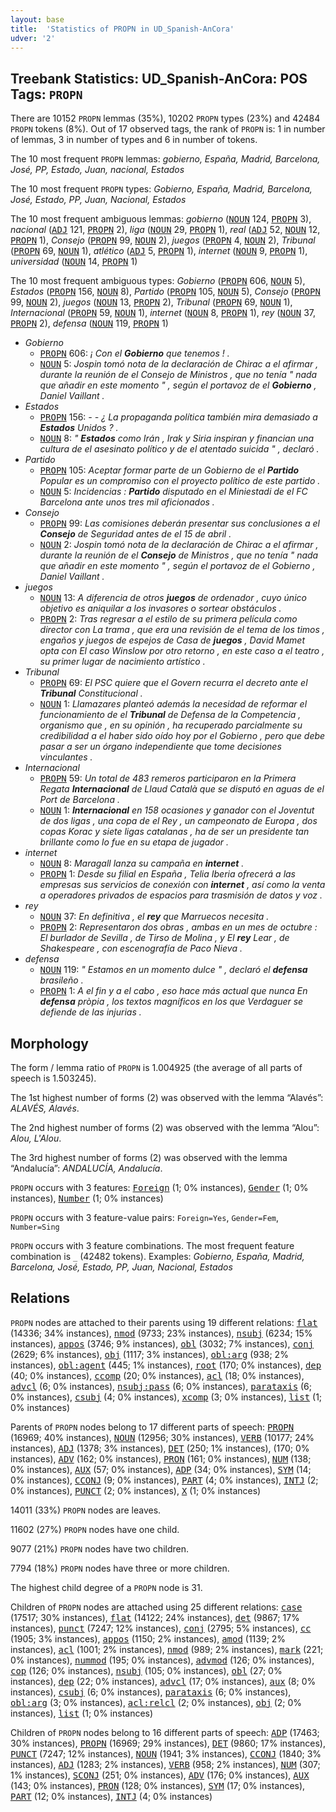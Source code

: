 ```yaml
---
layout: base
title:  'Statistics of PROPN in UD_Spanish-AnCora'
udver: '2'
---
```


## Treebank Statistics: UD_Spanish-AnCora: POS Tags: `PROPN`

There are 10152 `PROPN` lemmas (35%), 10202 `PROPN` types (23%) and 42484 `PROPN` tokens (8%).
Out of 17 observed tags, the rank of `PROPN` is: 1 in number of lemmas, 3 in number of types and 6 in number of tokens.

The 10 most frequent `PROPN` lemmas: <em>gobierno, España, Madrid, Barcelona, José, PP, Estado, Juan, nacional, Estados</em>

The 10 most frequent `PROPN` types:  <em>Gobierno, España, Madrid, Barcelona, José, Estado, PP, Juan, Nacional, Estados</em>

The 10 most frequent ambiguous lemmas: <em>gobierno</em> (<tt><a href="es_ancora-pos-NOUN.html">NOUN</a></tt> 124, <tt><a href="es_ancora-pos-PROPN.html">PROPN</a></tt> 3), <em>nacional</em> (<tt><a href="es_ancora-pos-ADJ.html">ADJ</a></tt> 121, <tt><a href="es_ancora-pos-PROPN.html">PROPN</a></tt> 2), <em>liga</em> (<tt><a href="es_ancora-pos-NOUN.html">NOUN</a></tt> 29, <tt><a href="es_ancora-pos-PROPN.html">PROPN</a></tt> 1), <em>real</em> (<tt><a href="es_ancora-pos-ADJ.html">ADJ</a></tt> 52, <tt><a href="es_ancora-pos-NOUN.html">NOUN</a></tt> 12, <tt><a href="es_ancora-pos-PROPN.html">PROPN</a></tt> 1), <em>Consejo</em> (<tt><a href="es_ancora-pos-PROPN.html">PROPN</a></tt> 99, <tt><a href="es_ancora-pos-NOUN.html">NOUN</a></tt> 2), <em>juegos</em> (<tt><a href="es_ancora-pos-PROPN.html">PROPN</a></tt> 4, <tt><a href="es_ancora-pos-NOUN.html">NOUN</a></tt> 2), <em>Tribunal</em> (<tt><a href="es_ancora-pos-PROPN.html">PROPN</a></tt> 69, <tt><a href="es_ancora-pos-NOUN.html">NOUN</a></tt> 1), <em>atlético</em> (<tt><a href="es_ancora-pos-ADJ.html">ADJ</a></tt> 5, <tt><a href="es_ancora-pos-PROPN.html">PROPN</a></tt> 1), <em>internet</em> (<tt><a href="es_ancora-pos-NOUN.html">NOUN</a></tt> 9, <tt><a href="es_ancora-pos-PROPN.html">PROPN</a></tt> 1), <em>universidad</em> (<tt><a href="es_ancora-pos-NOUN.html">NOUN</a></tt> 14, <tt><a href="es_ancora-pos-PROPN.html">PROPN</a></tt> 1)

The 10 most frequent ambiguous types:  <em>Gobierno</em> (<tt><a href="es_ancora-pos-PROPN.html">PROPN</a></tt> 606, <tt><a href="es_ancora-pos-NOUN.html">NOUN</a></tt> 5), <em>Estados</em> (<tt><a href="es_ancora-pos-PROPN.html">PROPN</a></tt> 156, <tt><a href="es_ancora-pos-NOUN.html">NOUN</a></tt> 8), <em>Partido</em> (<tt><a href="es_ancora-pos-PROPN.html">PROPN</a></tt> 105, <tt><a href="es_ancora-pos-NOUN.html">NOUN</a></tt> 5), <em>Consejo</em> (<tt><a href="es_ancora-pos-PROPN.html">PROPN</a></tt> 99, <tt><a href="es_ancora-pos-NOUN.html">NOUN</a></tt> 2), <em>juegos</em> (<tt><a href="es_ancora-pos-NOUN.html">NOUN</a></tt> 13, <tt><a href="es_ancora-pos-PROPN.html">PROPN</a></tt> 2), <em>Tribunal</em> (<tt><a href="es_ancora-pos-PROPN.html">PROPN</a></tt> 69, <tt><a href="es_ancora-pos-NOUN.html">NOUN</a></tt> 1), <em>Internacional</em> (<tt><a href="es_ancora-pos-PROPN.html">PROPN</a></tt> 59, <tt><a href="es_ancora-pos-NOUN.html">NOUN</a></tt> 1), <em>internet</em> (<tt><a href="es_ancora-pos-NOUN.html">NOUN</a></tt> 8, <tt><a href="es_ancora-pos-PROPN.html">PROPN</a></tt> 1), <em>rey</em> (<tt><a href="es_ancora-pos-NOUN.html">NOUN</a></tt> 37, <tt><a href="es_ancora-pos-PROPN.html">PROPN</a></tt> 2), <em>defensa</em> (<tt><a href="es_ancora-pos-NOUN.html">NOUN</a></tt> 119, <tt><a href="es_ancora-pos-PROPN.html">PROPN</a></tt> 1)


* <em>Gobierno</em>
  * <tt><a href="es_ancora-pos-PROPN.html">PROPN</a></tt> 606: <em>¡ Con el <b>Gobierno</b> que tenemos ! .</em>
  * <tt><a href="es_ancora-pos-NOUN.html">NOUN</a></tt> 5: <em>Jospin tomó nota de la declaración de Chirac a el afirmar , durante la reunión de el Consejo de Ministros , que no tenía " nada que añadir en este momento " , según el portavoz de el <b>Gobierno</b> , Daniel Vaillant .</em>
* <em>Estados</em>
  * <tt><a href="es_ancora-pos-PROPN.html">PROPN</a></tt> 156: <em>- - ¿ La propaganda política también mira demasiado a <b>Estados</b> Unidos ? .</em>
  * <tt><a href="es_ancora-pos-NOUN.html">NOUN</a></tt> 8: <em>" <b>Estados</b> como Irán , Irak y Siria inspiran y financian una cultura de el asesinato político y de el atentado suicida " , declaró .</em>
* <em>Partido</em>
  * <tt><a href="es_ancora-pos-PROPN.html">PROPN</a></tt> 105: <em>Aceptar formar parte de un Gobierno de el <b>Partido</b> Popular es un compromiso con el proyecto político de este partido .</em>
  * <tt><a href="es_ancora-pos-NOUN.html">NOUN</a></tt> 5: <em>Incidencias : <b>Partido</b> disputado en el Miniestadi de el FC Barcelona ante unos tres mil aficionados .</em>
* <em>Consejo</em>
  * <tt><a href="es_ancora-pos-PROPN.html">PROPN</a></tt> 99: <em>Las comisiones deberán presentar sus conclusiones a el <b>Consejo</b> de Seguridad antes de el 15 de abril .</em>
  * <tt><a href="es_ancora-pos-NOUN.html">NOUN</a></tt> 2: <em>Jospin tomó nota de la declaración de Chirac a el afirmar , durante la reunión de el <b>Consejo</b> de Ministros , que no tenía " nada que añadir en este momento " , según el portavoz de el Gobierno , Daniel Vaillant .</em>
* <em>juegos</em>
  * <tt><a href="es_ancora-pos-NOUN.html">NOUN</a></tt> 13: <em>A diferencia de otros <b>juegos</b> de ordenador , cuyo único objetivo es aniquilar a los invasores o sortear obstáculos .</em>
  * <tt><a href="es_ancora-pos-PROPN.html">PROPN</a></tt> 2: <em>Tras regresar a el estilo de su primera película como director con La trama , que era una revisión de el tema de los timos , engaños y juegos de espejos de Casa de <b>juegos</b> , David Mamet opta con El caso Winslow por otro retorno , en este caso a el teatro , su primer lugar de nacimiento artístico .</em>
* <em>Tribunal</em>
  * <tt><a href="es_ancora-pos-PROPN.html">PROPN</a></tt> 69: <em>El PSC quiere que el Govern recurra el decreto ante el <b>Tribunal</b> Constitucional .</em>
  * <tt><a href="es_ancora-pos-NOUN.html">NOUN</a></tt> 1: <em>Llamazares planteó además la necesidad de reformar el funcionamiento de el <b>Tribunal</b> de Defensa de la Competencia , organismo que , en su opinión , ha recuperado parcialmente su credibilidad a el haber sido oído hoy por el Gobierno , pero que debe pasar a ser un órgano independiente que tome decisiones vinculantes .</em>
* <em>Internacional</em>
  * <tt><a href="es_ancora-pos-PROPN.html">PROPN</a></tt> 59: <em>Un total de 483 remeros participaron en la Primera Regata <b>Internacional</b> de Llaud Català que se disputó en aguas de el Port de Barcelona .</em>
  * <tt><a href="es_ancora-pos-NOUN.html">NOUN</a></tt> 1: <em><b>Internacional</b> en 158 ocasiones y ganador con el Joventut de dos ligas , una copa de el Rey , un campeonato de Europa , dos copas Korac y siete ligas catalanas , ha de ser un presidente tan brillante como lo fue en su etapa de jugador .</em>
* <em>internet</em>
  * <tt><a href="es_ancora-pos-NOUN.html">NOUN</a></tt> 8: <em>Maragall lanza su campaña en <b>internet</b> .</em>
  * <tt><a href="es_ancora-pos-PROPN.html">PROPN</a></tt> 1: <em>Desde su filial en España , Telia Iberia ofrecerá a las empresas sus servicios de conexión con <b>internet</b> , así como la venta a operadores privados de espacios para trasmisión de datos y voz .</em>
* <em>rey</em>
  * <tt><a href="es_ancora-pos-NOUN.html">NOUN</a></tt> 37: <em>En definitiva , el <b>rey</b> que Marruecos necesita .</em>
  * <tt><a href="es_ancora-pos-PROPN.html">PROPN</a></tt> 2: <em>Representaron dos obras , ambas en un mes de octubre : El burlador de Sevilla , de Tirso de Molina , y El <b>rey</b> Lear , de Shakespeare , con escenografía de Paco Nieva .</em>
* <em>defensa</em>
  * <tt><a href="es_ancora-pos-NOUN.html">NOUN</a></tt> 119: <em>" Estamos en un momento dulce " , declaró el <b>defensa</b> brasileño .</em>
  * <tt><a href="es_ancora-pos-PROPN.html">PROPN</a></tt> 1: <em>A el fin y a el cabo , eso hace más actual que nunca En <b>defensa</b> pròpia , los textos magníficos en los que Verdaguer se defiende de las injurias .</em>

## Morphology

The form / lemma ratio of `PROPN` is 1.004925 (the average of all parts of speech is 1.503245).

The 1st highest number of forms (2) was observed with the lemma “Alavés”: <em>ALAVÉS, Alavés</em>.

The 2nd highest number of forms (2) was observed with the lemma “Alou”: <em>Alou, L'Alou</em>.

The 3rd highest number of forms (2) was observed with the lemma “Andalucía”: <em>ANDALUCÍA, Andalucía</em>.

`PROPN` occurs with 3 features: <tt><a href="es_ancora-feat-Foreign.html">Foreign</a></tt> (1; 0% instances), <tt><a href="es_ancora-feat-Gender.html">Gender</a></tt> (1; 0% instances), <tt><a href="es_ancora-feat-Number.html">Number</a></tt> (1; 0% instances)

`PROPN` occurs with 3 feature-value pairs: `Foreign=Yes`, `Gender=Fem`, `Number=Sing`

`PROPN` occurs with 3 feature combinations.
The most frequent feature combination is `_` (42482 tokens).
Examples: <em>Gobierno, España, Madrid, Barcelona, José, Estado, PP, Juan, Nacional, Estados</em>


## Relations

`PROPN` nodes are attached to their parents using 19 different relations: <tt><a href="es_ancora-dep-flat.html">flat</a></tt> (14336; 34% instances), <tt><a href="es_ancora-dep-nmod.html">nmod</a></tt> (9733; 23% instances), <tt><a href="es_ancora-dep-nsubj.html">nsubj</a></tt> (6234; 15% instances), <tt><a href="es_ancora-dep-appos.html">appos</a></tt> (3746; 9% instances), <tt><a href="es_ancora-dep-obl.html">obl</a></tt> (3032; 7% instances), <tt><a href="es_ancora-dep-conj.html">conj</a></tt> (2629; 6% instances), <tt><a href="es_ancora-dep-obj.html">obj</a></tt> (1117; 3% instances), <tt><a href="es_ancora-dep-obl-arg.html">obl:arg</a></tt> (938; 2% instances), <tt><a href="es_ancora-dep-obl-agent.html">obl:agent</a></tt> (445; 1% instances), <tt><a href="es_ancora-dep-root.html">root</a></tt> (170; 0% instances), <tt><a href="es_ancora-dep-dep.html">dep</a></tt> (40; 0% instances), <tt><a href="es_ancora-dep-ccomp.html">ccomp</a></tt> (20; 0% instances), <tt><a href="es_ancora-dep-acl.html">acl</a></tt> (18; 0% instances), <tt><a href="es_ancora-dep-advcl.html">advcl</a></tt> (6; 0% instances), <tt><a href="es_ancora-dep-nsubj-pass.html">nsubj:pass</a></tt> (6; 0% instances), <tt><a href="es_ancora-dep-parataxis.html">parataxis</a></tt> (6; 0% instances), <tt><a href="es_ancora-dep-csubj.html">csubj</a></tt> (4; 0% instances), <tt><a href="es_ancora-dep-xcomp.html">xcomp</a></tt> (3; 0% instances), <tt><a href="es_ancora-dep-list.html">list</a></tt> (1; 0% instances)

Parents of `PROPN` nodes belong to 17 different parts of speech: <tt><a href="es_ancora-pos-PROPN.html">PROPN</a></tt> (16969; 40% instances), <tt><a href="es_ancora-pos-NOUN.html">NOUN</a></tt> (12956; 30% instances), <tt><a href="es_ancora-pos-VERB.html">VERB</a></tt> (10177; 24% instances), <tt><a href="es_ancora-pos-ADJ.html">ADJ</a></tt> (1378; 3% instances), <tt><a href="es_ancora-pos-DET.html">DET</a></tt> (250; 1% instances),  (170; 0% instances), <tt><a href="es_ancora-pos-ADV.html">ADV</a></tt> (162; 0% instances), <tt><a href="es_ancora-pos-PRON.html">PRON</a></tt> (161; 0% instances), <tt><a href="es_ancora-pos-NUM.html">NUM</a></tt> (138; 0% instances), <tt><a href="es_ancora-pos-AUX.html">AUX</a></tt> (57; 0% instances), <tt><a href="es_ancora-pos-ADP.html">ADP</a></tt> (34; 0% instances), <tt><a href="es_ancora-pos-SYM.html">SYM</a></tt> (14; 0% instances), <tt><a href="es_ancora-pos-CCONJ.html">CCONJ</a></tt> (9; 0% instances), <tt><a href="es_ancora-pos-PART.html">PART</a></tt> (4; 0% instances), <tt><a href="es_ancora-pos-INTJ.html">INTJ</a></tt> (2; 0% instances), <tt><a href="es_ancora-pos-PUNCT.html">PUNCT</a></tt> (2; 0% instances), <tt><a href="es_ancora-pos-X.html">X</a></tt> (1; 0% instances)

14011 (33%) `PROPN` nodes are leaves.

11602 (27%) `PROPN` nodes have one child.

9077 (21%) `PROPN` nodes have two children.

7794 (18%) `PROPN` nodes have three or more children.

The highest child degree of a `PROPN` node is 31.

Children of `PROPN` nodes are attached using 25 different relations: <tt><a href="es_ancora-dep-case.html">case</a></tt> (17517; 30% instances), <tt><a href="es_ancora-dep-flat.html">flat</a></tt> (14122; 24% instances), <tt><a href="es_ancora-dep-det.html">det</a></tt> (9867; 17% instances), <tt><a href="es_ancora-dep-punct.html">punct</a></tt> (7247; 12% instances), <tt><a href="es_ancora-dep-conj.html">conj</a></tt> (2795; 5% instances), <tt><a href="es_ancora-dep-cc.html">cc</a></tt> (1905; 3% instances), <tt><a href="es_ancora-dep-appos.html">appos</a></tt> (1150; 2% instances), <tt><a href="es_ancora-dep-amod.html">amod</a></tt> (1139; 2% instances), <tt><a href="es_ancora-dep-acl.html">acl</a></tt> (1001; 2% instances), <tt><a href="es_ancora-dep-nmod.html">nmod</a></tt> (989; 2% instances), <tt><a href="es_ancora-dep-mark.html">mark</a></tt> (221; 0% instances), <tt><a href="es_ancora-dep-nummod.html">nummod</a></tt> (195; 0% instances), <tt><a href="es_ancora-dep-advmod.html">advmod</a></tt> (126; 0% instances), <tt><a href="es_ancora-dep-cop.html">cop</a></tt> (126; 0% instances), <tt><a href="es_ancora-dep-nsubj.html">nsubj</a></tt> (105; 0% instances), <tt><a href="es_ancora-dep-obl.html">obl</a></tt> (27; 0% instances), <tt><a href="es_ancora-dep-dep.html">dep</a></tt> (22; 0% instances), <tt><a href="es_ancora-dep-advcl.html">advcl</a></tt> (17; 0% instances), <tt><a href="es_ancora-dep-aux.html">aux</a></tt> (8; 0% instances), <tt><a href="es_ancora-dep-csubj.html">csubj</a></tt> (6; 0% instances), <tt><a href="es_ancora-dep-parataxis.html">parataxis</a></tt> (6; 0% instances), <tt><a href="es_ancora-dep-obl-arg.html">obl:arg</a></tt> (3; 0% instances), <tt><a href="es_ancora-dep-acl-relcl.html">acl:relcl</a></tt> (2; 0% instances), <tt><a href="es_ancora-dep-obj.html">obj</a></tt> (2; 0% instances), <tt><a href="es_ancora-dep-list.html">list</a></tt> (1; 0% instances)

Children of `PROPN` nodes belong to 16 different parts of speech: <tt><a href="es_ancora-pos-ADP.html">ADP</a></tt> (17463; 30% instances), <tt><a href="es_ancora-pos-PROPN.html">PROPN</a></tt> (16969; 29% instances), <tt><a href="es_ancora-pos-DET.html">DET</a></tt> (9860; 17% instances), <tt><a href="es_ancora-pos-PUNCT.html">PUNCT</a></tt> (7247; 12% instances), <tt><a href="es_ancora-pos-NOUN.html">NOUN</a></tt> (1941; 3% instances), <tt><a href="es_ancora-pos-CCONJ.html">CCONJ</a></tt> (1840; 3% instances), <tt><a href="es_ancora-pos-ADJ.html">ADJ</a></tt> (1283; 2% instances), <tt><a href="es_ancora-pos-VERB.html">VERB</a></tt> (958; 2% instances), <tt><a href="es_ancora-pos-NUM.html">NUM</a></tt> (307; 1% instances), <tt><a href="es_ancora-pos-SCONJ.html">SCONJ</a></tt> (251; 0% instances), <tt><a href="es_ancora-pos-ADV.html">ADV</a></tt> (176; 0% instances), <tt><a href="es_ancora-pos-AUX.html">AUX</a></tt> (143; 0% instances), <tt><a href="es_ancora-pos-PRON.html">PRON</a></tt> (128; 0% instances), <tt><a href="es_ancora-pos-SYM.html">SYM</a></tt> (17; 0% instances), <tt><a href="es_ancora-pos-PART.html">PART</a></tt> (12; 0% instances), <tt><a href="es_ancora-pos-INTJ.html">INTJ</a></tt> (4; 0% instances)

